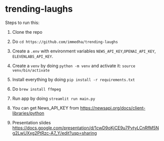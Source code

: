 # trending-laughs

Steps to run this:

1. Clone the repo
2. Do `cd https://github.com/immedha/trending-laughs`
3. Create a `.env` with environment variables `NEWS_API_KEY`,`OPENAI_API_KEY`, `ELEVENLABS_API_KEY`.
4. Create a `venv` by doing `python -m venv` and activate it: `source venv/bin/activate`
4. Install everything by doing `pip install -r requirements.txt`
5. Do `brew install ffmpeg`
5. Run app by doing `streamlit run main.py`

6. You can get News_API_KEY from https://newsapi.org/docs/client-libraries/python
7. Presentation slides https://docs.google.com/presentation/d/1cwD9oKjCE9u7PvtyLCnRfM5Ng2LwUXxg2PtRzc-A7_Y/edit?usp=sharing
